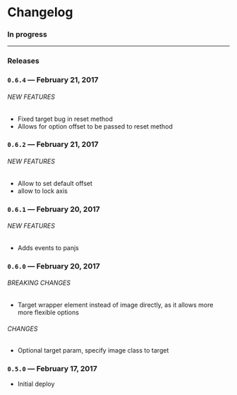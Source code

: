 # Changelog

### In progress

---

### Releases

### `0.6.4` — February 21, 2017

###### NEW FEATURES

- Fixed target bug in reset method
- Allows for option offset to be passed to reset method

### `0.6.2` — February 21, 2017

###### NEW FEATURES

- Allow to set default offset
- allow to lock axis

### `0.6.1` — February 20, 2017

###### NEW FEATURES

- Adds events to panjs

### `0.6.0` — February 20, 2017

###### BREAKING CHANGES

- Target wrapper element instead of image directly, as it allows more more flexible options

###### CHANGES

- Optional target param, specify image class to target

### `0.5.0` — February 17, 2017

- Initial deploy
